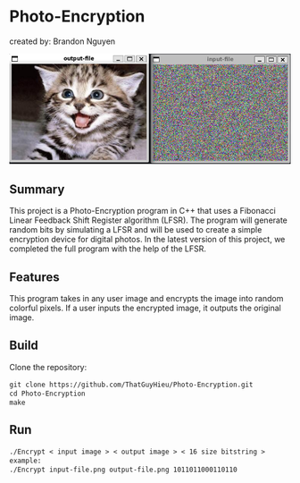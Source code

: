 # Photo-Encryption
 created by: Brandon Nguyen

![decode](decode.PNG)

## Summary

This project is a Photo-Encryption program in C++ that uses a Fibonacci Linear Feedback Shift Register algorithm (LFSR).
The program will generate random bits by simulating a LFSR and will be used to create a simple encryption device for digital photos. In the latest version of this project, we completed the full program with the help of the LFSR.

## Features

This program takes in any user image and encrypts the image into random colorful pixels. If a user inputs the encrypted image, it outputs the original image.

## Build

Clone the repository:

```
git clone https://github.com/ThatGuyHieu/Photo-Encryption.git
cd Photo-Encryption
make
```

## Run

```
./Encrypt < input image > < output image > < 16 size bitstring >
example:
./Encrypt input-file.png output-file.png 1011011000110110
```



